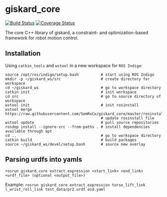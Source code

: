 # giskard_core 
[![Build Status](https://travis-ci.org/SemRoCo/giskard_core.svg?branch=master)](https://travis-ci.org/SemRoCo/giskard_core)
[![Coverage Status](https://coveralls.io/repos/github/SemRoCo/giskard/badge.svg?branch=master)](https://coveralls.io/github/SemRoCo/giskard?branch=master)

The core C++ library of giskard, a constraint- and optimization-based framework for robot motion control.

## Installation
Using ```catkin_tools``` and ```wstool``` in a new workspace for ```ROS Indigo```:
```
source /opt/ros/indigo/setup.bash          # start using ROS Indigo
mkdir -p ~/giskard_ws/src                  # create directory for workspace
cd ~/giskard_ws                            # go to workspace directory
catkin init                                # init workspace
cd src                                     # go to source directory of workspace
wstool init                                # init rosinstall
wstool merge https://raw.githubusercontent.com/SemRoCo/giskard_core/master/rosinstall/catkin.rosinstall
                                           # update rosinstall file
wstool update                              # pull source repositories
rosdep install --ignore-src --from-paths . # install dependencies available through apt
cd ..                                      # go to workspace directory
catkin build                               # build packages
source ~/giskard_ws/devel/setup.bash       # source new overlay
```

## Parsing urdfs into yamls
`rosrun giskard_core extract_expression <start_link> <end_link> <urdf_file> (optional <output_file>)`

Example:
`rosrun giskard_core extract_expression torso_lift_link l_wrist_roll_link test_data/pr2.urdf asd.yaml`
